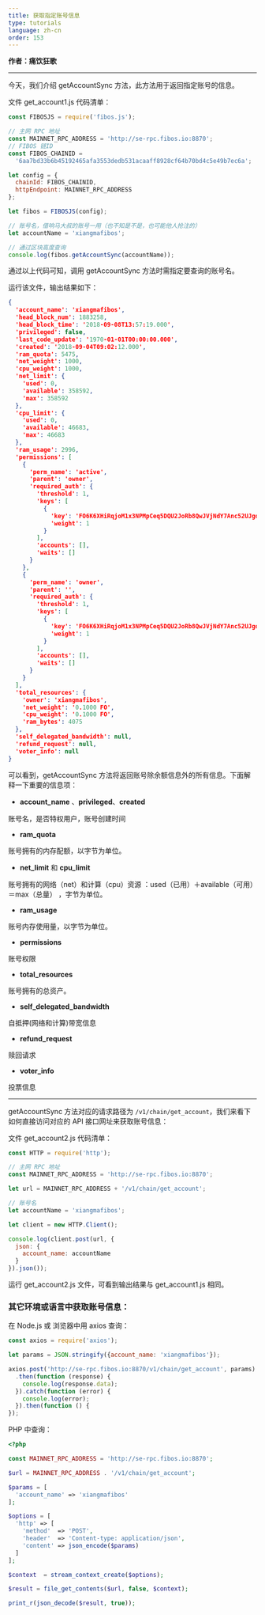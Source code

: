 ```yaml
---
title: 获取指定账号信息
type: tutorials
language: zh-cn
order: 153
---
```


**作者：痛饮狂歌**

***

今天，我们介绍 getAccountSync 方法，此方法用于返回指定账号的信息。

文件 get_account1.js 代码清单：

```js
const FIBOSJS = require('fibos.js');

// 主网 RPC 地址
const MAINNET_RPC_ADDRESS = 'http://se-rpc.fibos.io:8870';
// FIBOS 链ID
const FIBOS_CHAINID =
  '6aa7bd33b6b45192465afa3553dedb531acaaff8928cf64b70bd4c5e49b7ec6a';

let config = {
  chainId: FIBOS_CHAINID,
  httpEndpoint: MAINNET_RPC_ADDRESS
};

let fibos = FIBOSJS(config);

// 账号名，借响马大叔的账号一用（也不知是不是，也可能他人抢注的）
let accountName = 'xiangmafibos';

// 通过区块高度查询
console.log(fibos.getAccountSync(accountName));
```

通过以上代码可知，调用 getAccountSync 方法时需指定要查询的账号名。


运行该文件，输出结果如下：

```json
{
  'account_name': 'xiangmafibos',
  'head_block_num': 1883258,
  'head_block_time': '2018-09-08T13:57:19.000',
  'privileged': false,
  'last_code_update': '1970-01-01T00:00:00.000',
  'created': '2018-09-04T09:02:12.000',
  'ram_quota': 5475,
  'net_weight': 1000,
  'cpu_weight': 1000,
  'net_limit': {
    'used': 0,
    'available': 358592,
    'max': 358592
  },
  'cpu_limit': {
    'used': 0,
    'available': 46683,
    'max': 46683
  },
  'ram_usage': 2996,
  'permissions': [
    {
      'perm_name': 'active',
      'parent': 'owner',
      'required_auth': {
        'threshold': 1,
        'keys': [
          {
            'key': 'FO6K6XHiRqjoM1x3NPMpCeq5DQU2JoRb8QwJVjNdY7Anc52UJgqX',
            'weight': 1
          }
        ],
        'accounts': [],
        'waits': []
      }
    },
    {
      'perm_name': 'owner',
      'parent': '',
      'required_auth': {
        'threshold': 1,
        'keys': [
          {
            'key': 'FO6K6XHiRqjoM1x3NPMpCeq5DQU2JoRb8QwJVjNdY7Anc52UJgqX',
            'weight': 1
          }
        ],
        'accounts': [],
        'waits': []
      }
    }
  ],
  'total_resources': {
    'owner': 'xiangmafibos',
    'net_weight': '0.1000 FO',
    'cpu_weight': '0.1000 FO',
    'ram_bytes': 4075
  },
  'self_delegated_bandwidth': null,
  'refund_request': null,
  'voter_info': null
}
```

可以看到，getAccountSync 方法将返回账号除余额信息外的所有信息。下面解释一下重要的信息项：

* **account_name** 、**privileged**、**created**

账号名，是否特权用户，账号创建时间

* **ram_quota**

账号拥有的内存配额，以字节为单位。

* **net_limit** 和 **cpu_limit**

账号拥有的网络（net）和计算（cpu）资源 ：used（已用）＋available（可用）＝max（总量） ，字节为单位。

* **ram_usage**

账号内存使用量，以字节为单位。

* **permissions**

账号权限

* **total_resources**

账号拥有的总资产。

- **self_delegated_bandwidth**

自抵押(网络和计算)带宽信息

- **refund_request**

赎回请求

* **voter_info**

投票信息

***

getAccountSync 方法对应的请求路径为 `/v1/chain/get_account`，我们来看下如何直接访问对应的 API 接口网址来获取账号信息：

文件 get_account2.js 代码清单：

```js
const HTTP = require('http');

// 主网 RPC 地址
const MAINNET_RPC_ADDRESS = 'http://se-rpc.fibos.io:8870';

let url = MAINNET_RPC_ADDRESS + '/v1/chain/get_account';

// 账号名
let accountName = 'xiangmafibos';

let client = new HTTP.Client();

console.log(client.post(url, {
  json: {
    account_name: accountName
  }
}).json());
```

运行 get_account2.js 文件，可看到输出结果与  get_account1.js 相同。

### 其它环境或语言中获取账号信息：

在 Node.js 或 浏览器中用 axios 查询：

```js
const axios = require('axios');

let params = JSON.stringify({account_name: 'xiangmafibos'});

axios.post('http://se-rpc.fibos.io:8870/v1/chain/get_account', params)
  .then(function (response) {
    console.log(response.data);
  }).catch(function (error) {
    console.log(error);
  }).then(function () {
});
```

PHP 中查询：

```php
<?php

const MAINNET_RPC_ADDRESS = 'http://se-rpc.fibos.io:8870';

$url = MAINNET_RPC_ADDRESS . '/v1/chain/get_account';

$params = [
  'account_name' => 'xiangmafibos'
];

$options = [
  'http' => [
    'method'  => 'POST',
    'header'  => 'Content-type: application/json',
    'content' => json_encode($params)
  ]
];

$context  = stream_context_create($options);

$result = file_get_contents($url, false, $context);

print_r(json_decode($result, true));
```
